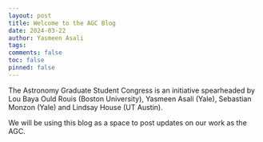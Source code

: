 ```yaml
---
layout: post
title: Welcome to the AGC Blog 
date: 2024-03-22
author: Yasmeen Asali
tags: 
comments: false
toc: false
pinned: false 
---
```


The Astronomy Graduate Student Congress is an initiative spearheaded by Lou Baya Ould Rouis (Boston University), Yasmeen Asali (Yale), Sebastian Monzon (Yale) and Lindsay House (UT Austin). 

We will be using this blog as a space to post updates on our work as the AGC. 
